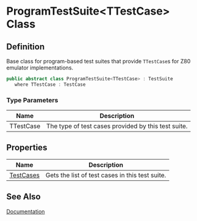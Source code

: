 # ProgramTestSuite&lt;TTestCase&gt; Class
## Definition

Base class for program-based test suites that provide `TTestCase`s for Z80 emulator implementations.

```c#
public abstract class ProgramTestSuite<TTestCase> : TestSuite
   where TTestCase : TestCase
```

### Type Parameters

| Name | Description |
| ---- | ----------- |
| TTestCase | The type of test cases provided by this test suite. |

## Properties

| Name | Description |
| ---- | ----------- |
| [TestCases](MrKWatkins.EmulatorTestSuites.Z80.Program.ProgramTestSuite-1.TestCases.md) | Gets the list of test cases in this test suite. |

## See Also

[Documentation](https://mrkwatkins.github.io/EmulatorTestSuites/z80.html#program-test-suites)
